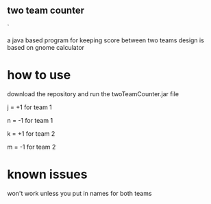 ## two team counter
`

a java based program for keeping score between two teams
design is based on gnome calculator 

# how to use

download the repository and run the twoTeamCounter.jar file

j = +1 for team 1

n = -1 for team 1

k = +1 for team 2

m = -1 for team 2

# known issues

won't work unless you put in names for both teams
